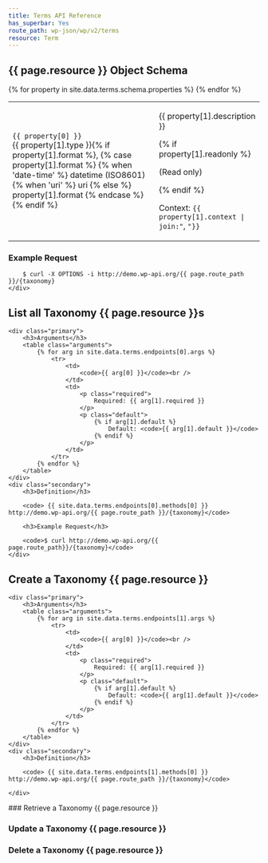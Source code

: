 ```yaml
---
title: Terms API Reference
has_superbar: Yes
route_path: wp-json/wp/v2/terms
resource: Term
---
```


<section class="route">
	<div class="primary">
		<h2>{{ page.resource }} Object Schema</h2>
		<table class="attributes">
			{% for property in site.data.terms.schema.properties %}
				<tr>
					<td>
						<code>{{ property[0] }}</code><br />
						<span class="type">
							{{ property[1].type }}{% if property[1].format %}, {% case property[1].format %}
								{% when 'date-time' %}
									datetime (ISO8601)
								{% when 'uri' %}
									uri
								{% else %}
									property[1].format
							{% endcase %}{% endif %}
						</span>
					</td>
					<td>
						<p>{{ property[1].description }}</p>
						{% if property[1].readonly %}
							<p>(Read only)</p>
						{% endif %}
						<p class="context">Context: <code>{{ property[1].context | join:"</code>, <code>"}}</code></p>
					</td>
				</tr>
			{% endfor %}
		</table>
	</div>
	<div class="secondary">
		<h3>Example Request</h3>

		$ curl -X OPTIONS -i http://demo.wp-api.org/{{ page.route_path }}/{taxonomy}
	</div>
</section>
<section class="route">
	<h2>List all Taxonomy {{ page.resource }}s</h2>

	<div class="primary">
		<h3>Arguments</h3>
		<table class="arguments">
			{% for arg in site.data.terms.endpoints[0].args %}
				<tr>
					<td>
						<code>{{ arg[0] }}</code><br />
					</td>
					<td>
						<p class="required">
							Required: {{ arg[1].required }}
						</p>
						<p class="default">
							{% if arg[1].default %}
								Default: <code>{{ arg[1].default }}</code>
							{% endif %}
						</p>
					</td>
				</tr>
			{% endfor %}
		</table>
	</div>
	<div class="secondary">
		<h3>Definition</h3>

		<code> {{ site.data.terms.endpoints[0].methods[0] }} http://demo.wp-api.org/{{ page.route_path }}/{taxonomy}</code>
		
		<h3>Example Request</h3>

		<code>$ curl http://demo.wp-api.org/{{ page.route_path}}/{taxonomy}</code>
	</div>
</section>

<section class="route">
	<h2>Create a Taxonomy {{ page.resource }}</h2>

	<div class="primary">
		<h3>Arguments</h3>
		<table class="arguments">
			{% for arg in site.data.terms.endpoints[1].args %}
				<tr>
					<td>
						<code>{{ arg[0] }}</code><br />
					</td>
					<td>
						<p class="required">
							Required: {{ arg[1].required }}
						</p>
						<p class="default">
							{% if arg[1].default %}
								Default: <code>{{ arg[1].default }}</code>
							{% endif %}
						</p>
					</td>
				</tr>
			{% endfor %}
		</table>
	</div>
	<div class="secondary">
		<h3>Definition</h3>

		<code> {{ site.data.terms.endpoints[1].methods[0] }} http://demo.wp-api.org/{{ page.route_path }}/{taxonomy}</code>
		
	</div>
</section>
### Retrieve a Taxonomy {{ page.resource }}

### Update a Taxonomy {{ page.resource }}

### Delete a Taxonomy {{ page.resource }}
